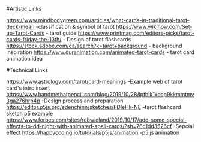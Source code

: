 #Artistic Links

https://www.mindbodygreen.com/articles/what-cards-in-traditional-tarot-deck-mean -classification & symbol of tarot 
https://www.wikihow.com/Set-up-Tarot-Cards - tarot guide
https://www.printmag.com/editors-picks/tarot-cards-friday-the-13th/  - Design of tarot flashcards
https://stock.adobe.com/ca/search?k=tarot+background - background inspiration
https://www.duranimation.com/animated-tarot-cards - tarot card animation idea



#Technical Links

https://www.astrology.com/tarot/card-meanings  -Example web of tarot card's intro insert
https://www.handmethatpencil.com/blog/2019/10/28/lptblk1xocp9kkmmtmv3ga276hrp4p -Design process and preparation
https://editor.p5js.org/edenchinn/sketches/FDleHk-NE -tarot flashcard sketch p5 example 
https://www.forbes.com/sites/robwieland/2019/10/17/add-some-special-effects-to-dd-night-with-animated-spell-cards/?sh=76c1dd3526cf -Sepcial effect 
https://happycoding.io/tutorials/p5js/animation -p5.js animation

